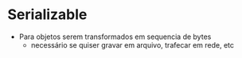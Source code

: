 # Serializable
- Para objetos serem transformados em sequencia de bytes
  - necessário se quiser gravar em arquivo, trafecar em rede, etc